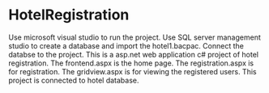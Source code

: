 # HotelRegistration
Use microsoft visual studio to run the project.
Use SQL server management studio to create a database and import the hotel1.bacpac.
Connect the databse to the project.
This is a asp.net web application c# project of hotel registration.
The frontend.aspx is the home page.
The registration.aspx is for registration.
The gridview.aspx is for viewing the registered users.
This project is connected to hotel database.
